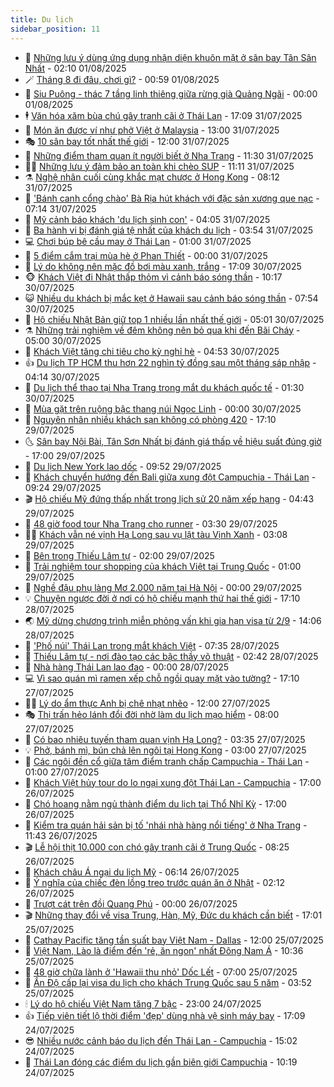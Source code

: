 ```yaml
---
title: Du lịch
sidebar_position: 11
---
```


<!-- vnexpress-du-lich:START -->
- 💂 [Những lưu ý dùng ứng dụng nhận diện khuôn mặt ở sân bay Tân Sân Nhất](https://vnexpress.net/nhung-luu-y-dung-ung-dung-nhan-dien-khuon-mat-o-san-bay-tan-san-nhat-4921066.html) - 02:10 01/08/2025
- 🪄 [Tháng 8 đi đâu, chơi gì?](https://vnexpress.net/thang-8-di-dau-choi-gi-4921105.html) - 00:59 01/08/2025
- 🦅 [Siu Puông - thác 7 tầng linh thiêng giữa rừng già Quảng Ngãi](https://vnexpress.net/siu-puong-thac-7-tang-linh-thieng-giua-rung-gia-quang-ngai-4921129.html) - 00:00 01/08/2025
- 🕴 [Văn hóa xăm bùa chú gây tranh cãi ở Thái Lan](https://vnexpress.net/van-hoa-xam-bua-chu-gay-tranh-cai-o-thai-lan-4920713.html) - 17:09 31/07/2025
- 👀 [Món ăn được ví như phở Việt ở Malaysia](https://vnexpress.net/mon-an-duoc-vi-nhu-pho-viet-o-malaysia-4920769.html) - 13:00 31/07/2025
- 🎭 [10 sân bay tốt nhất thế giới](https://vnexpress.net/10-san-bay-tot-nhat-the-gioi-4921101.html) - 12:00 31/07/2025
- 🦒 [Những điểm tham quan ít người biết ở Nha Trang](https://vnexpress.net/nhung-diem-tham-quan-it-nguoi-biet-o-nha-trang-4920054.html) - 11:30 31/07/2025
- 👨‍🏫 [Những lưu ý đảm bảo an toàn khi chèo SUP](https://vnexpress.net/nhung-luu-y-dam-bao-an-toan-khi-cheo-sup-4921217.html) - 11:11 31/07/2025
- ⚗️ [Nghệ nhân cuối cùng khắc mạt chược ở Hong Kong](https://vnexpress.net/nghe-nhan-cuoi-cung-khac-mat-chuoc-o-hong-kong-4921110.html) - 08:12 31/07/2025
- 🥸 [&#39;Bánh canh cổng chào&#39; Bà Rịa hút khách với đặc sản xương que nạc](https://vnexpress.net/banh-canh-cong-chao-ba-ria-hut-khach-voi-dac-san-xuong-que-nac-4913727.html) - 07:14 31/07/2025
- 🤠 [Mỹ cảnh báo khách &#39;du lịch sinh con&#39;](https://vnexpress.net/my-canh-bao-khach-du-lich-sinh-con-4921013.html) - 04:05 31/07/2025
- 🚀 [Ba hành vi bị đánh giá tệ nhất của khách du lịch](https://vnexpress.net/ba-hanh-vi-bi-danh-gia-te-nhat-cua-khach-du-lich-4920876.html) - 03:54 31/07/2025
- 💻 [Chơi búp bê cầu may ở Thái Lan](https://vnexpress.net/choi-bup-be-cau-may-o-thai-lan-4919692.html) - 01:00 31/07/2025
- 💼 [5 điểm cắm trại mùa hè ở Phan Thiết](https://vnexpress.net/5-diem-cam-trai-mua-he-o-phan-thiet-4920302.html) - 00:00 31/07/2025
- 🤡 [Lý do không nên mặc đồ bơi màu xanh, trắng](https://vnexpress.net/ly-do-khong-nen-mac-do-boi-mau-xanh-trang-4920367.html) - 17:09 30/07/2025
- 🐵 [Khách Việt đi Nhật thấp thỏm vì cảnh báo sóng thần](https://vnexpress.net/khach-viet-di-nhat-thap-thom-vi-canh-bao-song-than-4920841.html) - 10:17 30/07/2025
- 😺 [Nhiều du khách bị mắc kẹt ở Hawaii sau cảnh báo sóng thần](https://vnexpress.net/nhieu-du-khach-bi-mac-ket-o-hawaii-sau-canh-bao-song-than-4920750.html) - 07:54 30/07/2025
- 🌈 [Hộ chiếu Nhật Bản giữ top 1 nhiều lần nhất thế giới](https://vnexpress.net/ho-chieu-nhat-ban-giu-top-1-nhieu-lan-nhat-the-gioi-4920554.html) - 05:01 30/07/2025
- ⚗️ [Những trải nghiệm về đêm không nên bỏ qua khi đến Bãi Cháy](https://vnexpress.net/nhung-trai-nghiem-ve-dem-khong-nen-bo-qua-khi-den-bai-chay-4920509.html) - 05:00 30/07/2025
- 👀 [Khách Việt tăng chi tiêu cho kỳ nghỉ hè](https://vnexpress.net/khach-viet-tang-chi-tieu-cho-ky-nghi-he-4919436.html) - 04:53 30/07/2025
- 👍 [Du lịch TP HCM thu hơn 22 nghìn tỷ đồng sau một tháng sáp nhập](https://vnexpress.net/du-lich-tp-hcm-thu-hon-22-nghin-ty-dong-sau-mot-thang-sap-nhap-4920368.html) - 04:14 30/07/2025
- 💄 [Du lịch thể thao tại Nha Trang trong mắt du khách quốc tế](https://vnexpress.net/du-lich-the-thao-nha-trang-4919874.html) - 01:30 30/07/2025
- 🥷 [Mùa gặt trên ruộng bậc thang núi Ngọc Linh](https://vnexpress.net/mua-gat-tren-ruong-bac-thang-nui-ngoc-linh-4920108.html) - 00:00 30/07/2025
- 📝 [Nguyên nhân nhiều khách sạn không có phòng 420](https://vnexpress.net/nguyen-nhan-nhieu-khach-san-khong-co-phong-420-4920077.html) - 17:10 29/07/2025
- 🌜 [Sân bay Nội Bài, Tân Sơn Nhất bị đánh giá thấp về hiệu suất đúng giờ](https://vnexpress.net/san-bay-noi-bai-tan-son-nhat-bi-danh-gia-thap-ve-hieu-suat-dung-gio-4920325.html) - 17:00 29/07/2025
- 📝 [Du lịch New York lao dốc](https://vnexpress.net/du-lich-new-york-lao-doc-4920208.html) - 09:52 29/07/2025
- 🧰 [Khách chuyển hướng đến Bali giữa xung đột Campuchia - Thái Lan](https://vnexpress.net/khach-chuyen-huong-den-bali-giua-xung-dot-campuchia-thai-lan-4920324.html) - 09:24 29/07/2025
- 🎬 [Hộ chiếu Mỹ đứng thấp nhất trong lịch sử 20 năm xếp hạng](https://vnexpress.net/ho-chieu-my-dung-thap-nhat-trong-lich-su-20-nam-xep-hang-4920062.html) - 04:43 29/07/2025
- 🧐 [48 giờ food tour Nha Trang cho runner](https://vnexpress.net/48-gio-food-tour-nha-trang-4920051.html) - 03:30 29/07/2025
- 👨‍🏫 [Khách vẫn né vịnh Hạ Long sau vụ lật tàu Vịnh Xanh](https://vnexpress.net/khach-van-ne-vinh-ha-long-sau-vu-lat-tau-vinh-xanh-4920020.html) - 03:08 29/07/2025
- 🦣 [Bên trong Thiếu Lâm tự](https://vnexpress.net/ben-trong-thieu-lam-tu-4919911.html) - 02:00 29/07/2025
- 🌋 [Trải nghiệm tour shopping của khách Việt tại Trung Quốc](https://vnexpress.net/trai-nghiem-tour-shopping-cua-khach-viet-tai-trung-quoc-4912019.html) - 01:00 29/07/2025
- 🦄 [Nghề đậu phụ làng Mơ 2.000 năm tại Hà Nội](https://vnexpress.net/nghe-dau-phu-lang-mo-2-000-nam-tai-ha-noi-4919685.html) - 00:00 29/07/2025
- 💡 [Chuyện ngược đời ở nơi có hộ chiếu mạnh thứ hai thế giới](https://vnexpress.net/chuyen-nguoc-doi-o-noi-co-ho-chieu-manh-thu-hai-the-gioi-4919873.html) - 17:10 28/07/2025
- 🌏 [Mỹ dừng chương trình miễn phỏng vấn khi gia hạn visa từ 2/9](https://vnexpress.net/my-dung-chuong-trinh-mien-phong-van-khi-gia-han-visa-tu-2-9-4919840.html) - 14:06 28/07/2025
- 💂 [&#39;Phố núi&#39; Thái Lan trong mắt khách Việt](https://vnexpress.net/pho-nui-thai-lan-trong-mat-khach-viet-4918108.html) - 07:35 28/07/2025
- 🤩 [Thiếu Lâm tự - nơi đào tạo các bậc thầy võ thuật](https://vnexpress.net/thieu-lam-tu-noi-dao-tao-cac-bac-thay-vo-thuat-4919603.html) - 02:42 28/07/2025
- 💪 [Nhà hàng Thái Lan lao đao](https://vnexpress.net/nha-hang-thai-lan-lao-dao-4919403.html) - 00:00 28/07/2025
- 💻 [Vì sao quán mì ramen xếp chỗ ngồi quay mặt vào tường?](https://vnexpress.net/vi-sao-quan-mi-ramen-xep-cho-ngoi-quay-mat-vao-tuong-4919033.html) - 17:10 27/07/2025
- 🧑‍💻 [Lý do ẩm thực Anh bị chê nhạt nhẽo](https://vnexpress.net/ly-do-am-thuc-anh-bi-che-nhat-nheo-4917938.html) - 12:00 27/07/2025
- 🎭 [Thị trấn hẻo lánh đổi đời nhờ làm du lịch mạo hiểm](https://vnexpress.net/thi-tran-heo-lanh-doi-doi-nho-lam-du-lich-mao-hiem-4919001.html) - 08:00 27/07/2025
- 🧐 [Có bao nhiêu tuyến tham quan vịnh Hạ Long?](https://vnexpress.net/co-bao-nhieu-tuyen-tham-quan-vinh-ha-long-4919394.html) - 03:35 27/07/2025
- 💡 [Phở, bánh mì, bún chả lên ngôi tại Hong Kong](https://vnexpress.net/pho-banh-mi-bun-cha-len-ngoi-tai-hong-kong-4919295.html) - 03:00 27/07/2025
- 🌊 [Các ngôi đền cổ giữa tâm điểm tranh chấp Campuchia - Thái Lan](https://vnexpress.net/cac-ngoi-den-co-giua-tam-diem-tranh-chap-campuchia-thai-lan-4918779.html) - 01:00 27/07/2025
- 🎃 [Khách Việt hủy tour do lo ngại xung đột Thái Lan - Campuchia](https://vnexpress.net/khach-viet-huy-tour-do-lo-ngai-xung-dot-thai-lan-campuchia-4919209.html) - 17:00 26/07/2025
- 🧠 [Chó hoang nằm ngủ thành điểm du lịch tại Thổ Nhĩ Kỳ](https://vnexpress.net/cho-hoang-nam-ngu-thanh-diem-du-lich-tai-tho-nhi-ky-4919212.html) - 17:00 26/07/2025
- 💄 [Kiểm tra quán hải sản bị tố &#39;nhái nhà hàng nổi tiếng&#39; ở Nha Trang](https://vnexpress.net/kiem-tra-quan-hai-san-bi-to-nhai-nha-hang-noi-tieng-o-nha-trang-4919297.html) - 11:43 26/07/2025
- 🎬 [Lễ hội thịt 10.000 con chó gây tranh cãi ở Trung Quốc](https://vnexpress.net/le-hoi-thit-10-000-con-cho-gay-tranh-cai-o-trung-quoc-4919038.html) - 08:25 26/07/2025
- 🐻 [Khách châu Á ngại du lịch Mỹ](https://vnexpress.net/khach-chau-a-ngai-du-lich-my-4919197.html) - 06:14 26/07/2025
- 🌝 [Ý nghĩa của chiếc đèn lồng treo trước quán ăn ở Nhật](https://vnexpress.net/y-nghia-cua-chiec-den-long-treo-truoc-quan-an-o-nhat-4918692.html) - 02:12 26/07/2025
- 🤩 [Trượt cát trên đồi Quang Phú](https://vnexpress.net/truot-cat-tren-doi-quang-phu-4918873.html) - 00:00 26/07/2025
- 🎬 [Những thay đổi về visa Trung, Hàn, Mỹ, Đức du khách cần biết](https://vnexpress.net/nhung-thay-doi-ve-visa-trung-han-my-duc-du-khach-can-biet-4919002.html) - 17:01 25/07/2025
- 🦩 [Cathay Pacific tăng tần suất bay Việt Nam - Dallas](https://vnexpress.net/cathay-pacific-tang-tan-suat-bay-viet-nam-dallas-4894293.html) - 12:00 25/07/2025
- 🦍 [Việt Nam, Lào là điểm đến &#39;rẻ, ăn ngon&#39; nhất Đông Nam Á](https://vnexpress.net/viet-nam-lao-la-diem-den-re-an-ngon-nhat-dong-nam-a-4918671.html) - 10:36 25/07/2025
- 👀 [48 giờ chữa lành ở &#39;Hawaii thu nhỏ&#39; Dốc Lết](https://vnexpress.net/48-gio-chua-lanh-o-hawaii-thu-nho-doc-let-4918371.html) - 07:00 25/07/2025
- 🧰 [Ấn Độ cấp lại visa du lịch cho khách Trung Quốc sau 5 năm](https://vnexpress.net/an-do-cap-lai-visa-du-lich-cho-khach-trung-quoc-sau-5-nam-4918681.html) - 03:52 25/07/2025
- 🕯 [Lý do hộ chiếu Việt Nam tăng 7 bậc](https://vnexpress.net/ly-do-ho-chieu-viet-nam-tang-7-bac-4918512.html) - 23:00 24/07/2025
- 👍 [Tiếp viên tiết lộ thời điểm &#39;đẹp&#39; dùng nhà vệ sinh máy bay](https://vnexpress.net/tiep-vien-tiet-lo-thoi-diem-dep-dung-nha-ve-sinh-may-bay-4917527.html) - 17:09 24/07/2025
- 😎 [Nhiều nước cảnh báo du lịch đến Thái Lan - Campuchia](https://vnexpress.net/nhieu-nuoc-canh-bao-du-lich-den-thai-lan-campuchia-4918559.html) - 15:02 24/07/2025
- 🐘 [Thái Lan đóng các điểm du lịch gần biên giới Campuchia](https://vnexpress.net/thai-lan-dong-cac-diem-du-lich-gan-bien-gioi-campuchia-4918424.html) - 10:19 24/07/2025<!-- vnexpress-du-lich:END -->
